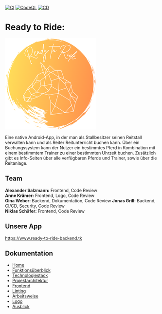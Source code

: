 [![CI](https://github.com/Jonas-Grill/ready-to-ride/actions/workflows/ci.yaml/badge.svg?branch=main)](https://github.com/Jonas-Grill/ready-to-ride/actions/workflows/ci.yaml)    [![CodeQL](https://github.com/Jonas-Grill/ready-to-ride/actions/workflows/codeql-analysis.yml/badge.svg?branch=main)](https://github.com/Jonas-Grill/ready-to-ride/actions/workflows/codeql-analysis.yml)    [![CD](https://github.com/Jonas-Grill/ready-to-ride/actions/workflows/cd.yaml/badge.svg?branch=main)](https://github.com/Jonas-Grill/ready-to-ride/actions/workflows/cd.yaml)

# Ready to Ride:

<img src="/documentation/LOGO.PNG" width="300" height="300" />

Eine native Android-App, in der man als Stallbesitzer seinen Reitstall verwalten kann und als Reiter Reitunterricht buchen kann. Über ein Buchungssystem kann der Nutzer ein bestimmtes Pferd in Kombination mit einem bestimmtem Trainer zu einer bestimmten Uhrzeit buchen. Zusätzlich gibt es Info-Seiten über alle verfügbaren Pferde und Trainer, sowie über die Reitanlage.

## Team

**Alexander Salzmann:** Frontend, Code Review    
**Anne Krämer:** Frontend, Logo, Code Review  
**Gina Weber:** Backend, Dokumentation, Code Review
**Jonas Grill:** Backend, CI/CD, Security, Code Review  
**Niklas Schäfer:** Frontend, Code Review  

## Unsere App

https://www.ready-to-ride-backend.tk


## Dokumentation

 - [Home](https://github.com/Jonas-Grill/ready-to-ride/wiki)
 - [Funktionsüberblick](https://github.com/Jonas-Grill/ready-to-ride/wiki/1.-Funktions%C3%BCberblick)
 - [Technologiestack](https://github.com/Jonas-Grill/ready-to-ride/wiki/2.-Technologiestack)
 - [Projektarchitektur](https://github.com/Jonas-Grill/ready-to-ride/wiki/3.-Projektarchitektur)
 - [Frontend](https://github.com/Jonas-Grill/ready-to-ride/wiki/4.-Frontend)
 - [Linting](https://github.com/Jonas-Grill/ready-to-ride/wiki/5.-Linting)
 - [Arbeitsweise](https://github.com/Jonas-Grill/ready-to-ride/wiki/6.-Arbeitsweise)
 - [Logo](https://github.com/Jonas-Grill/ready-to-ride/wiki/7.-Logo-&-Pr%C3%A4sentation)
 - [Ausblick](https://github.com/Jonas-Grill/ready-to-ride/wiki/8.-Ausblick)
